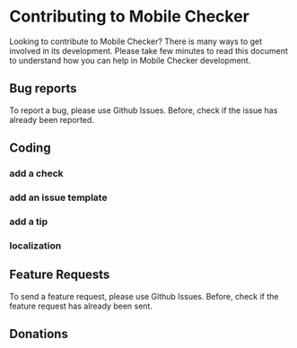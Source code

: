 # Contributing to Mobile Checker

Looking to contribute to Mobile Checker? There is many ways to get involved in its development. 
Please take few minutes to read this document to understand how you can help in Mobile Checker development.

## Bug reports

To report a bug, please use Github Issues. Before, check if the issue has already been reported.

## Coding

### add a check 

### add an issue template 

### add a tip

### localization

## Feature Requests

To send a feature request, please use Github Issues. Before, check if the feature request has already been sent.

## Donations